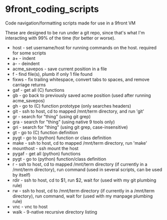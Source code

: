 # 9front_coding_scripts
Code navigation/formatting scripts made for use in a 9front VM

These are designed to be run under a git repo, since that's what I'm interacting with 99% of the time (for better or worse).

* host - set username/host for running commands on the host. required for some scripts
* a+ - indent
* a- - deindent
* acme_savepos - save current position in a file
* f - find file(s), plumb if only 1 file found
* fixws - fix trailing whitespace, convert tabs to spaces, and remove carriage returns
* gaf - get all (C) functions
* gb - go back to previously saved acme position (used after running acme_savepos)
* gh - go to (C) function prototype (only searches headers)
* git - ssh to host, cd to mapped /mnt/term directory, and run 'git'
* gr - search for "thing" (using git grep)
* gra - search for "thing" (using native 9 tools only)
* gri - search for "thing" (using git grep, case-insensitive)
* gt - go to (C) function definition
* pygt - go to (python) function or class definition
* make - ssh to host, cd to mapped /mnt/term directory, run 'make'
* mounthost - ssh mount the host
* pygaf - get all (python) functions
* pygt - go to (python) function/class definition
* r - ssh to host, cd to mapped /mnt/term directory (if currently in a /mnt/term directory), run command (used in several scripts, can be used by itself)
* rdir - ssh to host, cd to $1, run $2, wait for <enter> (used with my git plumbing rule)
* rw - ssh to host, cd to /mnt/term directory (if currently in a /mnt/term directory), run command, wait for <enter> (used with my manpage plumbing rule)
* vnc - vnc to host
* walk - 9-native recursive directory listing
